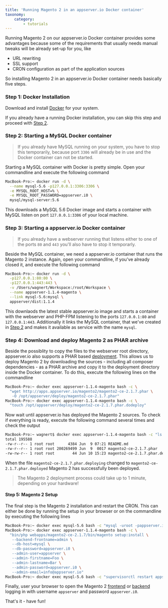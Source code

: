 ```yaml
---
title: 'Running Magento 2 in an appserver.io Docker container'
taxonomy:
    category:
        - tutorials
---
```


Running Magento 2 on our appserver.io Docker container provides some advantages because some 
of the requirements that usually needs manual tweaks will be already set-up for you, like

* URL rewriting
* SSL support
* CRON configuration as part of the application sources

So installing Magento 2 in an appserver.io Docker container needs basically five steps.

### Step 1: Docker Installation

Download and install [Docker](https://www.docker.com/community-edition) for your system.

If you already have a running Docker installation, you can skip this step and proceed with 
[Step 2](#step-2-starting-a-mysql-docker-container).

### Step 2: Starting a MySQL Docker container 

> If you already have MySQL running on your system, you have to stop this temporarily,
> because port `3306` will already be in use and the Docker container can not be started.

Starting a MySQL container with Docker is pretty simple. Open your commandline and
execute the following command

```sh
MacBook-Pro:~ docker run -d \
  --name mysql-5.6 -p127.0.0.1:3306:3306 \
  -e MYSQL_ROOT_HOST=% \
  -e MYSQL_ROOT_PASSWORD=appserver.i0 \
  mysql/mysql-server:5.6
```

This downloads a MySQL 5.6 Docker image and starts a container with MySQL listen on port
`127.0.0.1:3306` of your local machine.

### Step 3: Starting a appserver.io Docker container

> If you already have a webserver running that listens either to one of the ports `80` and `443` 
> you'll also have to stop it temporarly.

Beside the MySQL container, we need a appserver.io container that runs the Magento 2 instance. 
Again, open your commandline, if you've already closed it, and execute the following command

```sh
MacBook-Pro:~ docker run -d \
  -p127.0.0.1:80:80 \
  -p127.0.0.1:443:443 \
  -v /Users/wagnert/Workspace:/root/Workspace \
  --name appserver-1.1.4-magento \
  --link mysql-5.6:mysql \
  appserver/dist:1.1.4
```

This downlaods the latest stable appserver.io image and starts a container with the webserver and
PHP-FPM listening to the ports `127.0.0.1:80` and `127.0.0.1:443`. Additionally it links the MySQL 
container, that we've created in [Step 2](#step-2-starting-a-mysql-docker-container) and makes it 
available as service with the name `mysql`.

### Step 4: Download and deploy Magento 2 as PHAR archive

Beside the possiblity to copy the files to the webserver root directory, appserver.io also supports
a PHAR based [deployment](../../documentation/deployment). This
allows us to deploy Magento 2 by downloading the sources - including all composer dependencies - as 
a PHAR archive and copy it to the deployment directory inside the Docker container. To do this,
execute the following lines on the commandline

```sh
MacBook-Pro:~ docker exec appserver-1.1.4-magento bash -c \
  "wget http://apps.appserver.io/magento2/magento2-ce-2.1.7.phar \
   -O /opt/appserver/deploy/magento2-ce-2.1.7.phar"
MacBook-Pro:~ docker exec appserver-1.1.4-magento bash -c \
  "touch /opt/appserver/deploy/magento2-ce-2.1.7.phar.dodeploy"
```

Now wait until appserver.io has deployed the Magento 2 sources. To check if everything is ready, 
execute the following command several times and check the output

```sh
MacBook-Pro:~ wagnert$ docker exec appserver-1.1.4-magento bash -c "ls -l /opt/appserver/deploy"
total 195588
-rw-r--r-- 1 root root      4384 Jun  9 07:21 README.md
-rw-r--r-- 1 root root 200269499 Jun  9  0017 magento2-ce-2.1.7.phar
-rw-rw-r-- 1 root root        44 Jun 10 15:23 magento2-ce-2.1.7.phar.deployed
```
When the file `magento2-ce-2.1.7.phar.deploying` changed to `magento2-ce-2.1.7.phar.deployed` Magento 2 
has successfully been deployed. 

> The Magento 2 deployment process could take up to 1 minute, depending on your hardware!

#### Step 5: Magento 2 Setup

The final step is the Magento 2 installation and restart the CRON. This can either be done by running 
the setup in your browser or on the commandline by executing the following lines

```sh
MacBook-Pro:~ docker exec mysql-5.6 bash -c "mysql -uroot -pappserver.i0 --execute='CREATE DATABASE magento2'"
MacBook-Pro:~ docker exec appserver-1.1.4-magento bash -c \
  "bin/php webapps/magento2-ce-2.1.7/bin/magento setup:install \
   --backend-frontname=admin \
   --db-host=mysql \
   --db-password=appserver.i0 \
   --admin-user=appserver \
   --admin-firstname=Foo \
   --admin-lastname=Bar \
   --admin-password=appserver.i0 \
   --admin-email=info@appserver.io"
MacBook-Pro:~ docker exec mysql-5.6 bash -c "supervisorctl restart appserver-watcher'"
```

Finally, user your browser to open the Magento 2 [frontend](http://127.0.0.1/magento2-ce-2.1.7/) or 
[backend](http://127.0.0.1/magento2-ce-2.1.7/admin/) logging in with username `appserver` and 
password `appserver.i0`.

That's it - have fun!